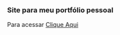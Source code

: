 ### Site para meu portfólio pessoal

Para acessar [Clique Aqui](https://danilofariadutra.github.io/Site-Here-Universe-Lab/)
